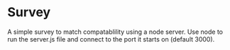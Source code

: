 # Survey

A simple survey to match compatablility using a node server.
Use node to run the server.js file and connect to the port it starts on (default 3000).
